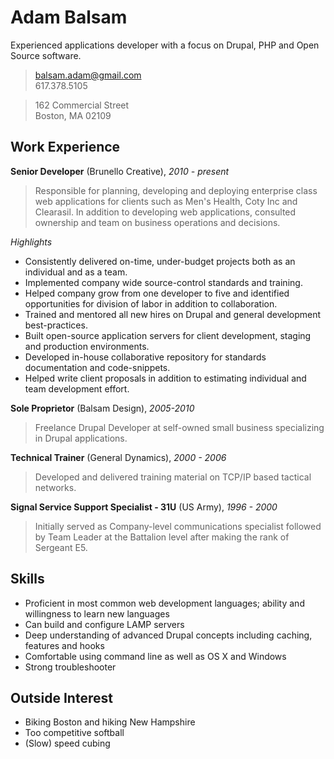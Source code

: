 Adam Balsam
===========

Experienced applications developer with a focus on Drupal, PHP and Open Source
software.

> balsam.adam@gmail.com  
> 617.378.5105

> 162 Commercial Street  
> Boston, MA 02109

Work Experience
---------------
**Senior Developer** (Brunello Creative), *2010 - present*
> Responsible for planning, developing and deploying enterprise class web
> applications for clients such as Men's Health, Coty Inc and Clearasil. In
> addition to developing web applications, consulted ownership and team on
> business operations and decisions.

*Highlights*

* Consistently delivered on-time, under-budget projects both as an individual
  and as a team.
* Implemented company wide source-control standards and training.
* Helped company grow from one developer to five and identified opportunities
  for division of labor in addition to collaboration.
* Trained and mentored all new hires on Drupal and general development
  best-practices.
* Built open-source application servers for client development, staging and
  production environments.
* Developed in-house collaborative repository for standards documentation and
  code-snippets.
* Helped write client proposals in addition to estimating individual and team
  development effort.

**Sole Proprietor** (Balsam Design), *2005-2010*
> Freelance Drupal Developer at self-owned small business specializing in
> Drupal applications.

**Technical Trainer** (General Dynamics), *2000 - 2006*
> Developed and delivered training material on TCP/IP based tactical networks.

**Signal Service Support Specialist - 31U** (US Army), *1996 - 2000*
> Initially served as Company-level communications specialist followed by Team
> Leader at the Battalion level after making the rank of Sergeant E5.

Skills
------

* Proficient in most common web development languages; ability and willingness
  to learn new languages
* Can build and configure LAMP servers
* Deep understanding of advanced Drupal concepts including caching, features
  and hooks
* Comfortable using command line as well as OS X and Windows
* Strong troubleshooter

Outside Interest
----------------

* Biking Boston and hiking New Hampshire
* Too competitive softball
* (Slow) speed cubing

